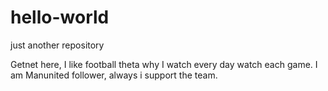 # hello-world
just another repository

Getnet here, I like football theta why I watch every day watch each game.
I am Manunited follower, always i support the team.
